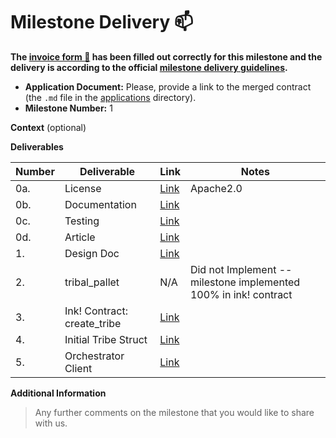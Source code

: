 # Milestone Delivery :mailbox:

**The [invoice form :pencil:](https://docs.google.com/forms/d/e/1FAIpQLSfmNYaoCgrxyhzgoKQ0ynQvnNRoTmgApz9NrMp-hd8mhIiO0A/viewform) has been filled out correctly for this milestone and the delivery is according to the official [milestone delivery guidelines](https://github.com/w3f/Grants-Program/blob/master/docs/milestone-deliverables-guidelines.md).**  

* **Application Document:** Please, provide a link to the merged contract (the `.md` file in the [applications](https://github.com/w3f/Grants-Program/tree/master/applications) directory).
* **Milestone Number:** 1

**Context** (optional)


**Deliverables**


| Number | Deliverable | Link | Notes |
| ------------- | ------------- | ------------- |------------- |
| 0a. | License |[Link](https://github.com/tribal-protocol/tribal_contract/blob/main/LICENSE) | Apache2.0 |
| 0b. | Documentation |[Link](https://mirror.xyz/0xd7ce012585d013585C158431F08903B771189513/hIAaElI7y4QCXE3YDy8plmBRzKoVPIIqx13l2zXSiJ4)| | 
| 0c.  | Testing |[Link](https://mirror.xyz/0xd7ce012585d013585C158431F08903B771189513/hIAaElI7y4QCXE3YDy8plmBRzKoVPIIqx13l2zXSiJ4)|  
| 0d. | Article |[Link](https://mirror.xyz/0xd7ce012585d013585C158431F08903B771189513/hIAaElI7y4QCXE3YDy8plmBRzKoVPIIqx13l2zXSiJ4)| | 
| 1.  | Design Doc |[Link](https://mirror.xyz/0xd7ce012585d013585C158431F08903B771189513/hIAaElI7y4QCXE3YDy8plmBRzKoVPIIqx13l2zXSiJ4)| | 
| 2.  | tribal_pallet |N/A| Did not Implement -- milestone implemented 100% in ink! contract | 
| 3. | Ink! Contract: create_tribe |[Link](https://github.com/tribal-protocol/tribal_contract)| | 
| 4.  | Initial Tribe Struct |[Link](https://github.com/tribal-protocol/tribal_contract/blob/100d43279165f01ca3654806a816feb05916a650/lib.rs#L18)| | 
| 5.  | Orchestrator Client |[Link](https://github.com/tribal-protocol/substrate-poc-client/blob/main/src/lib/orchestrator.ts)| | 

**Additional Information**
> Any further comments on the milestone that you would like to share with us.
